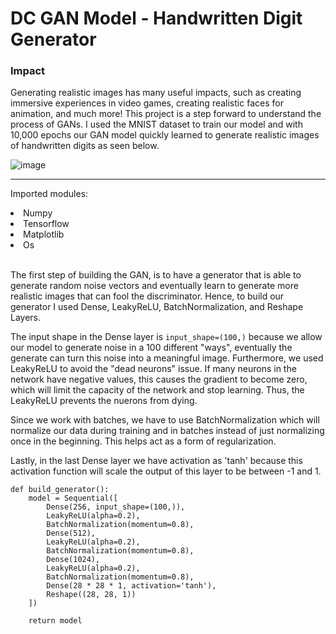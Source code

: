 # DC GAN Model - Handwritten Digit Generator

### Impact 
Generating realistic images has many useful impacts, such as creating immersive experiences in video games, creating realistic faces for animation, and much more! This project is a step forward to understand the process of  GANs. I used the MNIST dataset to train our model and with 10,000 epochs our GAN model quickly learned to generate realistic images of handwritten digits as seen below.

![image](https://github.com/user-attachments/assets/c2c00c1f-95e5-4165-8baa-8b438e0c8376)

<hr>

Imported modules:
<li>Numpy</li>
<li>Tensorflow</li>
<li>Matplotlib</li>
<li>Os</li>

<br>

The first step of building the GAN, is to have a generator that is able to generate random noise vectors and eventually learn to generate more realistic images that can fool the discriminator. Hence, to build our 
generator I used Dense, LeakyReLU, BatchNormalization, and Reshape Layers. 

The input shape in the Dense layer is ```input_shape=(100,)``` because we allow our model to generate noise in a 100 different "ways", eventually the generate can turn this noise into a meaningful image. Furthermore, we used LeakyReLU to avoid the "dead neurons" issue. If many neurons in the network have negative values, this causes the gradient to become zero, which will limit the capacity of the network and stop learning. Thus, the LeakyReLU prevents the nuerons from dying.

Since we work with batches, we have to use BatchNormalization which will normalize our data during training and in batches instead of just normalizing once in the beginning. This helps act as a form of regularization.

Lastly, in the last Dense layer we have activation as 'tanh' because this activation function will scale the output of this layer to be between -1 and 1.

```
def build_generator():
    model = Sequential([
        Dense(256, input_shape=(100,)),
        LeakyReLU(alpha=0.2),
        BatchNormalization(momentum=0.8),
        Dense(512),
        LeakyReLU(alpha=0.2),
        BatchNormalization(momentum=0.8),
        Dense(1024),
        LeakyReLU(alpha=0.2),
        BatchNormalization(momentum=0.8),
        Dense(28 * 28 * 1, activation='tanh'),
        Reshape((28, 28, 1))
    ])

    return model
```



